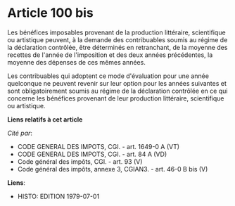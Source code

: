# Article 100 bis

Les bénéfices imposables provenant de la production littéraire, scientifique ou artistique peuvent, à la demande des
contribuables soumis au régime de la déclaration contrôlée, être déterminés en retranchant, de la moyenne des recettes de
l'année de l'imposition et des deux années précédentes, la moyenne des dépenses de ces mêmes années.

Les contribuables qui adoptent ce mode d'évaluation pour une année quelconque ne peuvent revenir sur leur option pour les
années suivantes et sont obligatoirement soumis au régime de la déclaration contrôlée en ce qui concerne les bénéfices
provenant de leur production littéraire, scientifique ou artistique.

**Liens relatifs à cet article**

_Cité par_:

  - CODE GENERAL DES IMPOTS, CGI. - art. 1649-0 A (VT)
  - CODE GENERAL DES IMPOTS, CGI. - art. 84 A (VD)
  - Code général des impôts, CGI. - art. 93 (V)
  - Code général des impôts, annexe 3, CGIAN3. - art. 46-0 B bis (V)

**Liens**:

  - HISTO: EDITION 1979-07-01
